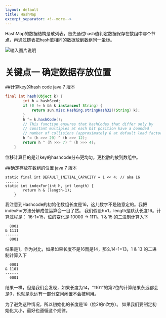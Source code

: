 ```yaml
---
layout: default
title: HashMap
excerpt_separator: <!--more-->
---
```

HashMap的数据结构是散列表，首先通过hash值判定数据保存在数组中哪个节点，再通过链表把hash值相同的数据放到数组同一坐标。
<!--more-->
![输入图片说明](https://static.oschina.net/uploads/img/201603/04140205_J7tF.png "在这里输入图片标题")

# 关键点一 确定数据存放位置
##计算key的hash code
java 7 版本
``` java
final int hash(Object k) {
        int h = hashSeed;
        if (0 != h && k instanceof String) {
            return sun.misc.Hashing.stringHash32((String) k);
        }
        h ^= k.hashCode();
        // This function ensures that hashCodes that differ only by
        // constant multiples at each bit position have a bounded
        // number of collisions (approximately 8 at default load factor).
        h ^= (h >>> 20) ^ (h >>> 12);
        return h ^ (h >>> 7) ^ (h >>> 4);
    }
```
位移计算目的是让key的hashcode分布更均匀，更松散的放到数组中。

##确定存放在数组的位置
java 7 版本
```
static final int DEFAULT_INITIAL_CAPACITY = 1 << 4; // aka 16
......
static int indexFor(int h, int length) {
        return h & (length-1);
    }
```
我注意到Hashcode的初始化数组长度是16，这儿数字不是随意定的。我把indexFor方法分解成位运算会一目了然。
我们假设h=1，length是默认长度16。计算过程是：
16-1=15，位的变化是:10000 -> 1111。1 & 15 的二进制计算入下
```
  0001
& 1111
------
  0001
```
结果是1，作为对比，如果如果长度不是16而是14，那么14-1=13，1 & 13 的二进制计算入下
```
  0001
& 1101
------
  0001
```
结果一样，但是我们会发现，如果长度为14，“1101”的第2位的计算结果永远都会是0，也就是永远有一部分空间闲置不会被利用。

为了避免这种情况，所以初始化的长度是16（位2的n次方）。
如果我们要制定初始化大小，最好也遵循这个规律。